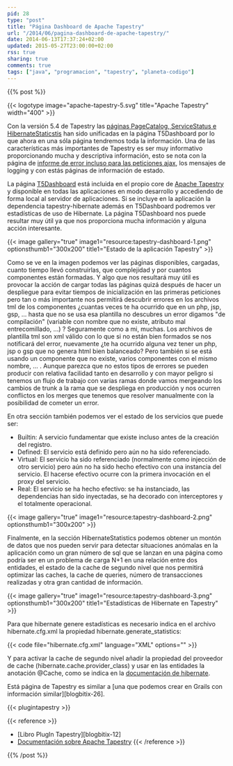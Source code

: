 ```yaml
---
pid: 28
type: "post"
title: "Página Dashboard de Apache Tapestry"
url: "/2014/06/pagina-dashboard-de-apache-tapestry/"
date: 2014-06-13T17:37:24+02:00
updated: 2015-05-27T23:00:00+02:00
rss: true
sharing: true
comments: true
tags: ["java", "programacion", "tapestry", "planeta-codigo"]
---
```


{{% post %}}

{{< logotype image="apache-tapestry-5.svg" title="Apache Tapestry" width="400" >}}

Con la versión 5.4 de Tapestry las [páginas PageCatalog, ServiceStatus e HibernateStaticstis](https://elblogdepicodev.blogspot.com.es/2012/08/paginas-pagecatalog-servicestatus-e.html) han sido unificadas en la página T5Dashboard por lo que ahora en una sóla página tendremos toda la información. Una de las características más importantes de Tapestry es ser muy informativo proporcionando mucha y descriptiva información, esto se nota con la página de [informe de error incluso para las peticiones ajax](https://elblogdepicodev.blogspot.com.es/2013/07/personalizar-la-pagina-de-informe-de-error.html), los mensajes de logging y con estás páginas de información de estado.

La página [T5Dashboard](http://tapestry.apache.org/5.4/apidocs/org/apache/tapestry5/corelib/pages/T5Dashboard.html) está incluida en el propio core de [Apache Tapestry](http://tapestry.apache.org/) y disponible en todas las aplicaciones en modo desarrollo y accediendo de forma local al servidor de aplicaciones. Si se incluye en la aplicación la dependencia tapestry-hibernate además en T5Dashboard podremos ver estadísticas de uso de Hibernate. La página T5Dashboard nos puede resultar muy útil ya que nos proporciona mucha información y alguna acción interesante.

{{< image
    gallery="true"
    image1="resource:tapestry-dashboard-1.png" optionsthumb1="300x200" title1="Estado de la aplicación Tapestry" >}}

Como se ve en la imagen podemos ver las páginas disponibles, cargadas, cuanto tiempo llevó construirlas, que complejidad y por cuantos componentes están formadas. Y algo que nos resultará muy útil es provocar la acción de cargar todas las páginas quizá después de hacer un despliegue para evitar tiempos de inicialización en las primeras peticiones pero tan o más importante nos permitirá descubrir errores en los archivos tml de los componentes ¿cuantas veces te ha ocurrido que en un php, jsp, gsp, ... hasta que no se usa esa plantilla no descubres un error digamos "de compilación" (variable con nombre que no existe, atributo mal entrecomillado, ...) ? Seguramente como a mi, muchas. Los archivos de plantilla tml son xml válido con lo que si no están bien formados se nos notificará del error, nuevamente ¿te ha ocurrido alguna vez tener un php, jsp o gsp que no genera html bien balanceado? Pero también si se está usando un componente que no existe, varios componentes con el mismo nombre, ... . Aunque parezca que no estos tipos de errores se pueden producir con relativa facilidad tanto en desarrollo y con mayor peligro si tenemos un flujo de trabajo con varias ramas donde vamos mergeando los cambios de trunk a la rama que se despliega en producción y nos ocurren conflictos en los merges que tenemos que resolver manualmente con la posibilidad de cometer un error.

En otra sección también podemos ver el estado de los servicios que puede ser:

* Builtin: A servicio fundamentar que existe incluso antes de la creación del registro.
* Defined: El servicio está definido pero aún no ha sido referenciado.
* Virtual: El servicio ha sido referenciado (normalmente como injección de otro servicio) pero aún no ha sido hecho efectivo con una instancia del servicio. El hacerse efectivo ocurre con la primera invocación en el proxy del servicio.
* Real: El servicio se ha hecho efectivo: se ha instanciado, las dependencias han sido inyectadas, se ha decorado con interceptores y el totalmente operacional.

{{< image
    gallery="true"
    image1="resource:tapestry-dashboard-2.png" optionsthumb1="300x200" >}}

Finalmente, en la sección HibernateStatistics podemos obtener un montón de datos que nos pueden servir para detectar situaciones anómalas en la aplicación como un gran número de sql que se lanzan en una página como podría ser en un problema de carga N+1 en una relación entre dos entidades, el estado de la cache de segundo nivel que nos permitirá optimizar las caches, la cache de queries, número de transacciones realizadas y otra gran cantidad de información.

{{< image
    gallery="true"
    image1="resource:tapestry-dashboard-3.png" optionsthumb1="300x200" title1="Estadísticas de Hibernate en Tapestry" >}}

Para que hibernate genere estadísticas es necesario indica en el archivo hibernate.cfg.xml la propiedad hibernate.generate_statistics:

{{< code file="hibernate.cfg.xml" language="XML" options="" >}}

Y para activar la cache de segundo nivel añadir la propiedad del proveedor de cache (hibernate.cache.provider_class) y usar en las entidades la anotación @Cache, como se indica en la [documentación de hibernate](https://docs.jboss.org/hibernate/orm/4.3/devguide/en-US/html/ch06.html).

Está página de Tapestry es similar a [una que podemos crear en Grails con información similar][blogbitix-26].

{{< plugintapestry >}}

{{< reference >}}
* [Libro PlugIn Tapestry][blogbitix-12]
* [Documentación sobre Apache Tapestry](https://elblogdepicodev.blogspot.com.es/2010/05/documentacion-sobre-apache-tapestry.html)
{{< /reference >}}

{{% /post %}}
